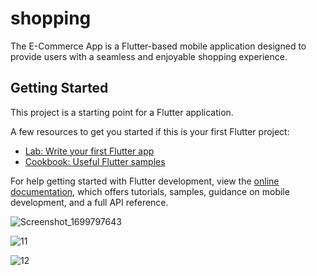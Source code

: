 # shopping

The E-Commerce App is a Flutter-based mobile application designed to provide users with a seamless and enjoyable shopping experience.

## Getting Started

This project is a starting point for a Flutter application.

A few resources to get you started if this is your first Flutter project:

- [Lab: Write your first Flutter app](https://docs.flutter.dev/get-started/codelab)
- [Cookbook: Useful Flutter samples](https://docs.flutter.dev/cookbook)

For help getting started with Flutter development, view the
[online documentation](https://docs.flutter.dev/), which offers tutorials,
samples, guidance on mobile development, and a full API reference.


![Screenshot_1699797643](https://github.com/Gasan33/E-commerce/assets/147078972/4d4ef571-12c5-461d-bc7d-8ed2d22bdd05)



![11](https://github.com/Gasan33/E-commerce/assets/147078972/22b04100-b448-4671-bdac-bd1e81a88d5c)


![12](https://github.com/Gasan33/E-commerce/assets/147078972/29233c94-55c2-4942-9285-c2c79d83127e)


